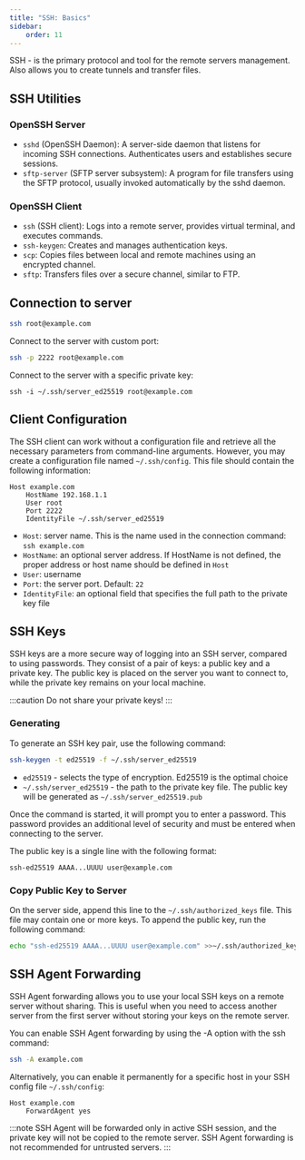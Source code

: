 ```yaml
---
title: "SSH: Basics"
sidebar:
    order: 11
---
```


SSH - is the primary protocol and tool for the remote servers management. Also allows you to create tunnels and transfer files.

## SSH Utilities

### OpenSSH Server

- `sshd` (OpenSSH Daemon): A server-side daemon that listens for incoming SSH connections. Authenticates users and establishes secure sessions.
- `sftp-server` (SFTP server subsystem): A program for file transfers using the SFTP protocol, usually invoked automatically by the sshd daemon.

### OpenSSH Client

- `ssh` (SSH client): Logs into a remote server, provides virtual terminal, and executes commands.
- `ssh-keygen`: Creates and manages authentication keys.
- `scp`: Copies files between local and remote machines using an encrypted channel.
- `sftp`: Transfers files over a secure channel, similar to FTP.

## Connection to server

```bash
ssh root@example.com
```

Connect to the server with custom port:

```bash
ssh -p 2222 root@example.com
```

Connect to the server with a specific private key:

```
ssh -i ~/.ssh/server_ed25519 root@example.com
```

## Client Configuration

The SSH client can work without a configuration file and retrieve all the necessary parameters from command-line arguments. However, you may create a configuration file named `~/.ssh/config`. This file should contain the following information:

```
Host example.com
    HostName 192.168.1.1
    User root
    Port 2222
    IdentityFile ~/.ssh/server_ed25519
```

- `Host`: server name. This is the name used in the connection command: `ssh example.com`
- `HostName`: an optional server address. If HostName is not defined, the proper address or host name should be defined in `Host`
- `User`: username
- `Port`: the server port. Default: `22`
- `IdentityFile`: an optional field that specifies the full path to the private key file

## SSH Keys

SSH keys are a more secure way of logging into an SSH server, compared to using passwords. They consist of a pair of keys: a public key and a private key. The public key is placed on the server you want to connect to, while the private key remains on your local machine.

:::caution
Do not share your private keys!
:::

### Generating

To generate an SSH key pair, use the following command:

```bash
ssh-keygen -t ed25519 -f ~/.ssh/server_ed25519
```

- `ed25519` - selects the type of encryption. Ed25519 is the optimal choice
- `~/.ssh/server_ed25519` - the path to the private key file. The public key will be generated as `~/.ssh/server_ed25519.pub`

Once the command is started, it will prompt you to enter a password. This password provides an additional level of security and must be entered when connecting to the server.

The public key is a single line with the following format:

```
ssh-ed25519 AAAA...UUUU user@example.com
```

### Copy Public Key to Server

On the server side, append this line to the `~/.ssh/authorized_keys` file. This file may contain one or more keys. To append the public key, run the following command:

```bash
echo "ssh-ed25519 AAAA...UUUU user@example.com" >>~/.ssh/authorized_keys
```

## SSH Agent Forwarding

SSH Agent forwarding allows you to use your local SSH keys on a remote server without sharing. This is useful when you need to access another server from the first server without storing your keys on the remote server.

You can enable SSH Agent forwarding by using the -A option with the ssh command:

```bash
ssh -A example.com
```

Alternatively, you can enable it permanently for a specific host in your SSH config file `~/.ssh/config`:

```
Host example.com
    ForwardAgent yes
```

:::note
SSH Agent will be forwarded only in active SSH session, and the private key will not be copied to the remote server. SSH Agent forwarding is not recommended for untrusted servers.
:::
